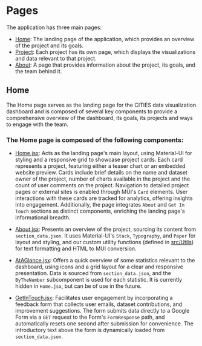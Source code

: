 # Pages

The application has three main pages:
- [Home](#home): The landing page of the application, which provides an overview of the project and its goals.
- [Project](#project): Each project has its own page, which displays the visualizations and data relevant to that project.
- [About](#about): A page that provides information about the project, its goals, and the team behind it.

## Home

The Home page serves as the landing page for the CITIES data visualization dashboard and is composed of several key components to provide a comprehensive overview of the dashboard, its goals, its projects and ways to engage with the team.

### The Home page is composed of the following components:

- [Home.jsx](./Home/Home.jsx): Acts as the landing page's main layout, using Material-UI for styling and a responsive grid to showcase project cards. Each card represents a project, featuring either a teaser chart or an embedded website preview. Cards include brief details on the name and dataset owner of the project, number of charts available in the project and the count of user comments on the project. Navigation to detailed project pages or external sites is enabled through MUI's `Card` elements. User interactions with these cards are tracked for analytics, offering insights into engagement. Additionally, the page integrates `About` and `Get In Touch` sections as distinct components, enriching the landing page's informational breadth.

- [About.jsx]('./Home/About.jsx'): Presents an overview of the project, sourcing its content from `section_data.json`. It uses Material-UI's `Stack`, `Typography`, and `Paper` for layout and styling, and our custom utility functions (defined in [src/Utils](../Utils)) for text formatting and HTML to MUI conversion.

- [AtAGlance.jsx](./Home/AtAGlance.jsx): Offers a quick overview of some statistics relevant to the dashboard, using icons and a grid layout for a clear and responsive presentation. Data is sourced from `section_data.json`, and the `ByTheNumber` subcomponent is used for each statistic. It is currently hidden in `Home.jsx`, but can be of use in the future.

- [GetInTouch.jsx](./Home/GetInTouch.jsx): Facilitates user engagement by incorporating a feedback form that collects user emails, dataset contributions, and improvement suggestions. The form submits data directly to a Google Form via a `GET` request to the Form's `FormResponse` path, and automatically resets one second after submission for convenience. The introductory text above the form is dynamically loaded from `section_data.json`.